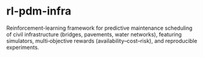 # rl-pdm-infra
Reinforcement-learning framework for predictive maintenance scheduling of civil infrastructure (bridges, pavements, water networks), featuring simulators, multi‑objective rewards (availability–cost–risk), and reproducible experiments.
